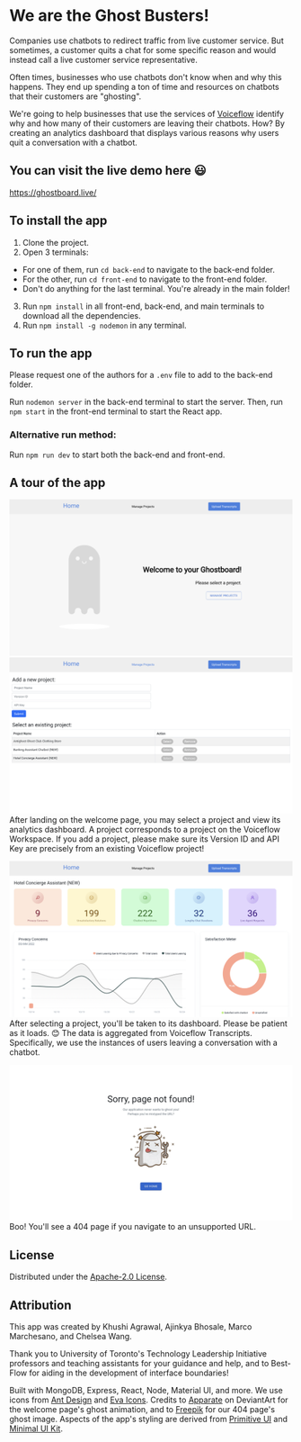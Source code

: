 # We are the Ghost Busters!
Companies use chatbots to redirect traffic from live customer service. But sometimes, a customer quits a chat for some specific reason and would instead call a live customer service representative.

Often times, businesses who use chatbots don't know when and why this happens. They end up spending a ton of time and resources on chatbots that their customers are "ghosting".

We're going to help businesses that use the services of [Voiceflow](https://www.voiceflow.com/) identify why and how many of their customers are leaving their chatbots. How? By creating an analytics dashboard that displays various reasons why users quit a conversation with a chatbot. 

## You can visit the live demo here :smiley:
https://ghostboard.live/

## To install the app
1. Clone the project.
2. Open 3 terminals: 
  - For one of them, run ```cd back-end``` to navigate to the back-end folder.
  - For the other, run ```cd front-end``` to navigate to the front-end folder.
  - Don't do anything for the last terminal. You're already in the main folder!
3. Run ```npm install``` in all front-end, back-end, and main terminals to download all the dependencies.
4. Run ```npm install -g nodemon``` in any terminal.

## To run the app
Please request one of the authors for a ```.env``` file to add to the back-end folder.

Run ```nodemon server``` in the back-end terminal to start the server.
Then, run ```npm start``` in the front-end terminal to start the React app.

### Alternative run method:
Run ```npm run dev``` to start both the back-end and front-end.

## A tour of the app
![Welcome Page](./front-end/src/images/welcomepage_screenshot.jpg)
![Manage Projects Page](./front-end/src/images/selectproject_screenshot.jpg)
After landing on the welcome page, you may select a project and view its analytics dashboard. A project corresponds to a project on the Voiceflow Workspace. If you add a project, please make sure its Version ID and API Key are precisely from an existing Voiceflow project!

![Dashboard](./front-end/src/images/dashboard_screenshot.jpg)
After selecting a project, you'll be taken to its dashboard. Please be patient as it loads. :blush:
The data is aggregated from Voiceflow Transcripts. Specifically, we use the instances of users leaving a conversation with a chatbot.

![404 Page](./front-end/src/images/404page_screenshot.jpg)
Boo! You'll see a 404 page if you navigate to an unsupported URL. 

## License
Distributed under the [Apache-2.0 License](./LICENSE.md).

## Attribution
This app was created by Khushi Agrawal, Ajinkya Bhosale, Marco Marchesano, and Chelsea Wang.

Thank you to University of Toronto's Technology Leadership Initiative professors and teaching assistants for your guidance and help, and to Best-Flow for aiding in the development of interface boundaries!

Built with MongoDB, Express, React, Node, Material UI, and more. We use icons from [Ant Design](https://ant.design/) and [Eva Icons](https://akveo.github.io/eva-icons/#/). Credits to [Apparate](https://www.deviantart.com/apparate) on DeviantArt for the welcome page's ghost animation, and to [Freepik](https://www.freepik.com/) for our 404 page's ghost image. Aspects of the app's styling are derived from [Primitive UI](https://github.com/taniarascia/primitive) and [Minimal UI Kit](https://github.com/minimal-ui-kit/material-kit-react). 

